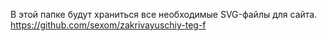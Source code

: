 В этой папке будут храниться все необходимые SVG-файлы для сайта.
https://github.com/sexom/zakrivayuschiy-teg-f